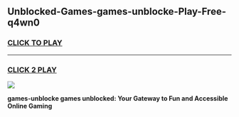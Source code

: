 
## Unblocked-Games-games-unblocke-Play-Free-q4wn0
<h3>
<a href="https://premium76.site?title=games-unblocke&ref=15A">CLICK TO PLAY</a></h3>
<hr>

<h3>
<a href="https://premium76.site?title=games-unblocke&ref=15A">CLICK 2 PLAY</a>
  
</h3>

<a href="https://premium76.site?title=games-unblocke&ref=15A"><img src="https://clearcache.store/games.png"></a>


**games-unblocke games unblocked: Your Gateway to Fun and Accessible Online Gaming**
